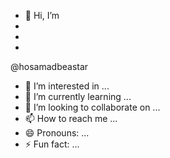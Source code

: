 - 👋 Hi, I’m
-
-
-
 @hosamadbeastar
- 👀 I’m interested in ...
- 🌱 I’m currently learning ...
- 💞️ I’m looking to collaborate on ...
- 📫 How to reach me ...
- 😄 Pronouns: ...
- ⚡ Fun fact: ...

<!---
hosamadbeastar/hosamadbeastar is a ✨ special ✨ repository because its `README.md` (this file) appears on your GitHub profile.
You can click the Preview link to take a look at your changes.
--->
